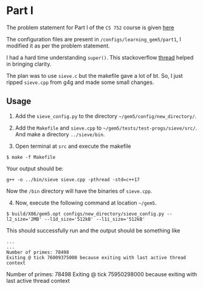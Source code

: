 # Part I

The problem statement for Part I of the `CS 752` course is given [here](http://pages.cs.wisc.edu/~david/courses/cs752/Fall2015/wiki/index.php?n=Main.Homework1)

The configuration files are present in `/configs/learning_gem5/part1`, I modified it as per the problem statement.  

I had a hard time understanding `super()`. This stackoverflow [thread](https://stackoverflow.com/questions/576169/understanding-python-super-with-init-methods) helped in bringing clarity.

The plan was to use `sieve.c` but the makefile gave a lot of bt. So, I just ripped `sieve.cpp` from g4g and made some small changes. 

## Usage

1. Add the `sieve_config.py` to the directory `~/gem5/config/new_directory/`.

2. Add the `Makefile` and `sieve.cpp` to `~/gem5/tests/test-progs/sieve/src/`. And make  a directory `../sieve/bin`. 

3. Open terminal at `src` and execute the makefile
```shell
$ make -f Makefile
```
Your output should be: 
```shell
g++ -o ../bin/sieve sieve.cpp -pthread -std=c++17
```
Now the `/bin` directory will have the binaries of `sieve.cpp`.

4. Now, execute the following command at location `~/gem5`.
```shell
$ build/X86/gem5.opt configs/new_directory/sieve_config.py --l2_size='2MB' --l1d_size='512kB' --l1i_size='512kB'
```
This should successfully run and the output should be something like
```shell
...
...
Number of primes: 78498
Exiting @ tick 76009375000 because exiting with last active thread context
```
Number of primes: 78498
Exiting @ tick 75950298000 because exiting with last active thread context





